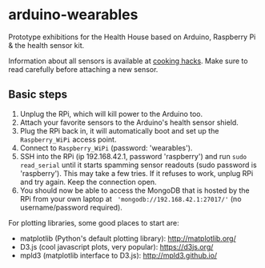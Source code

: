 # arduino-wearables
Prototype exhibitions for the Health House based on Arduino, Raspberry Pi &amp; the health sensor kit.

Information about all sensors is available at [cooking hacks](https://www.cooking-hacks.com/documentation/tutorials/ehealth-biometric-sensor-platform-arduino-raspberry-pi-medical/). Make sure to read carefully before attaching a new sensor.

## Basic steps

1. Unplug the RPi, which will kill power to the Arduino too.
1. Attach your favorite sensors to the Arduino's health sensor shield.
2. Plug the RPi back in, it will automatically boot and set up the `Raspberry_WiPi` access point.
3. Connect to `Raspberry_WiPi` (password: 'wearables').
4. SSH into the RPi (ip 192.168.42.1, password 'raspberry') and run `sudo read_serial` until it starts spamming sensor readouts (sudo password is 'raspberry'). This may take a few tries. If it refuses to work, unplug RPi and try again. Keep the connection open.
5. You should now be able to access the MongoDB that is hosted by the RPi from your own laptop at `
'mongodb://192.168.42.1:27017/'` (no username/password required).

For plotting libraries, some good places to start are:
- matplotlib (Python's default plotting library): http://matplotlib.org/
- D3.js (cool javascript plots, very popular): https://d3js.org/
- mpld3 (matplotlib interface to D3.js): http://mpld3.github.io/
